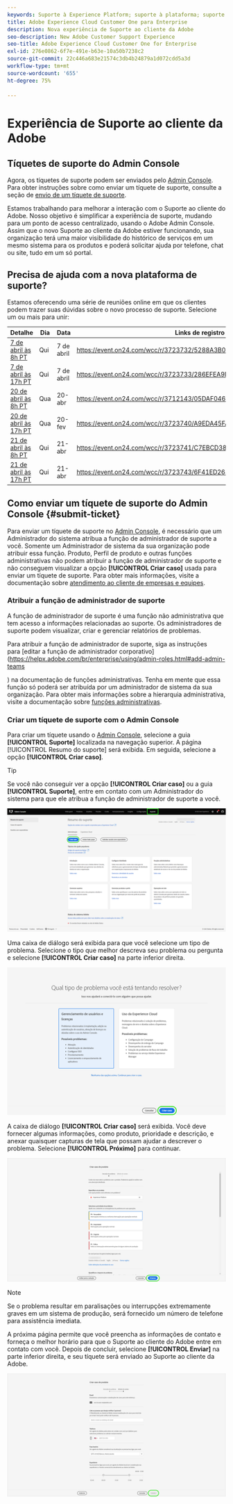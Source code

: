 ```yaml
---
keywords: Suporte à Experience Platform; suporte à plataforma; suporte a serviços inteligentes; suporte à ia do cliente; suporte à ia de atribuição; suporte a rtcdp; enviar tíquete de suporte, suporte ao cliente
title: Adobe Experience Cloud Customer One para Enterprise
description: Nova experiência de Suporte ao cliente da Adobe
seo-description: New Adobe Customer Support Experience
seo-title: Adobe Experience Cloud Customer One for Enterprise
exl-id: 276e0862-6f7e-491e-b63e-10a50b7238c2
source-git-commit: 22c446a683e21574c3db4b24879a1d072cdd5a3d
workflow-type: tm+mt
source-wordcount: '655'
ht-degree: 75%

---
```


# Experiência de Suporte ao cliente da Adobe

## Tíquetes de suporte do Admin Console

Agora, os tíquetes de suporte podem ser enviados pelo [Admin Console](https://adminconsole.adobe.com/). Para obter instruções sobre como enviar um tíquete de suporte, consulte a seção de [envio de um tíquete de suporte](#submit-ticket).

Estamos trabalhando para melhorar a interação com o Suporte ao cliente do Adobe. Nosso objetivo é simplificar a experiência de suporte, mudando para um ponto de acesso centralizado, usando o Adobe Admin Console. Assim que o novo Suporte ao cliente da Adobe estiver funcionando, sua organização terá uma maior visibilidade do histórico de serviços em um mesmo sistema para os produtos e poderá solicitar ajuda por telefone, chat ou site, tudo em um só portal.

## Precisa de ajuda com a nova plataforma de suporte?

Estamos oferecendo uma série de reuniões online em que os clientes podem trazer suas dúvidas sobre o novo processo de suporte. Selecione um ou mais para unir:

| Detalhe | Dia | Data | Links de registro |
|--- |--- |--- |--- |
| [7 de abril às 8h PT](https://event.on24.com/wcc/r/3723732/5288A3B031AD858BF241EB0C0057CD85) | Qui | 7 de abril | <https://event.on24.com/wcc/r/3723732/5288A3B031AD858BF241EB0C0057CD85> |
| [7 de abril às 17h PT](https://event.on24.com/wcc/r/3723733/286EFEA9E8D9B6BB49464862F5414B8C) | Qui | 7 de abril | <https://event.on24.com/wcc/r/3723733/286EFEA9E8D9B6BB49464862F5414B8C> |
| [20 de abril às 8h PT](https://event.on24.com/wcc/r/3712143/05DAF046E4BB864E7C313B056ADE4EB2) | Qua | 20-abr | <https://event.on24.com/wcc/r/3712143/05DAF046E4BB864E7C313B056ADE4EB2> |
| [20 de abril às 17h PT](https://event.on24.com/wcc/r/3723740/A9EDA45FA61D3FFC4BF713419B677F16) | Qua | 20-fev | <https://event.on24.com/wcc/r/3723740/A9EDA45FA61D3FFC4BF713419B677F16> |
| [21 de abril às 8h PT](https://event.on24.com/wcc/r/3723741/C7EBCD38583D4D7AFCBD56029EB17C98) | Qui | 21-abr | <https://event.on24.com/wcc/r/3723741/C7EBCD38583D4D7AFCBD56029EB17C98> |
| [21 de abril às 17h PT](https://event.on24.com/wcc/r/3723743/6F41ED2648A621F1419A56F0A52F4446) | Qui | 21-abr | <https://event.on24.com/wcc/r/3723743/6F41ED2648A621F1419A56F0A52F4446> |

## Como enviar um tíquete de suporte do Admin Console {#submit-ticket}

Para enviar um tíquete de suporte no [Admin Console](https://adminconsole.adobe.com/), é necessário que um Administrador do sistema atribua a função de administrador de suporte a você. Somente um Administrador de sistema da sua organização pode atribuir essa função. Produto, Perfil de produto e outras funções administrativas não podem atribuir a função de administrador de suporte e não conseguem visualizar a opção **[!UICONTROL Criar caso]** usada para enviar um tíquete de suporte. Para obter mais informações, visite a documentação sobre [atendimento ao cliente de empresas e equipes](https://helpx.adobe.com/br/enterprise/using/support-and-expert-services.html).

### Atribuir a função de administrador de suporte

A função de administrador de suporte é uma função não administrativa que tem acesso a informações relacionadas ao suporte. Os administradores de suporte podem visualizar, criar e gerenciar relatórios de problemas.

Para atribuir a função de administrador de suporte, siga as instruções para [editar a função de administrador corporativo](https://helpx.adobe.com/br/enterprise/using/admin-roles.html#add-admin-teams

) na documentação de funções administrativas. Tenha em mente que essa função só poderá ser atribuída por um administrador de sistema da sua organização. Para obter mais informações sobre a hierarquia administrativa, visite a documentação sobre [funções administrativas](https://helpx.adobe.com/br/enterprise/admin-guide.html/enterprise/using/admin-roles.ug.html).

### Criar um tíquete de suporte com o Admin Console

Para criar um tíquete usando o [Admin Console](https://adminconsole.adobe.com/), selecione a guia **[!UICONTROL Suporte]** localizada na navegação superior. A página [!UICONTROL Resumo do suporte] será exibida. Em seguida, selecione a opção **[!UICONTROL Criar caso]**.

>[!TIP]
>
> Se você não conseguir ver a opção **[!UICONTROL Criar caso]** ou a guia **[!UICONTROL Suporte]**, entre em contato com um Administrador do sistema para que ele atribua a função de administrador de suporte a você.

![Guia Suporte ao Admin Console](./assets/Support.png)

Uma caixa de diálogo será exibida para que você selecione um tipo de problema. Selecione o tipo que melhor descreva seu problema ou pergunta e selecione **[!UICONTROL Criar caso]** na parte inferior direita.

![Selecionar problema](./assets/select-case-type.png)

A caixa de diálogo **[!UICONTROL Criar caso]** será exibida. Você deve fornecer algumas informações, como produto, prioridade e descrição, e anexar quaisquer capturas de tela que possam ajudar a descrever o problema. Selecione **[!UICONTROL Próximo]** para continuar.

![criar caso](./assets/create_case.png)

>[!NOTE]
>
> Se o problema resultar em paralisações ou interrupções extremamente graves em um sistema de produção, será fornecido um número de telefone para assistência imediata.

A próxima página permite que você preencha as informações de contato e forneça o melhor horário para que o Suporte ao cliente do Adobe entre em contato com você. Depois de concluir, selecione **[!UICONTROL Enviar]** na parte inferior direita, e seu tíquete será enviado ao Suporte ao cliente da Adobe.

![Enviar tíquete](./assets/submit_case.png)

<!--

## What About the Legacy Systems?

New Tickets/Cases will no longer be able to be submitted in legacy systems as of May 11th.  The [Admin Console](https://adminconsole.adobe.com/) will be used to submit new tickets/cases.

### Existing Tickets/Cases

* Between May 11th and May 20th the legacy systems will remain available to work existing tickets/cases to completion.
* Beginning May 20th the support team will migrate remaining open cases from the legacy systems to the new support experience.  You will receive an email notification regarding how to contact support to continue to work these cases.
-->

